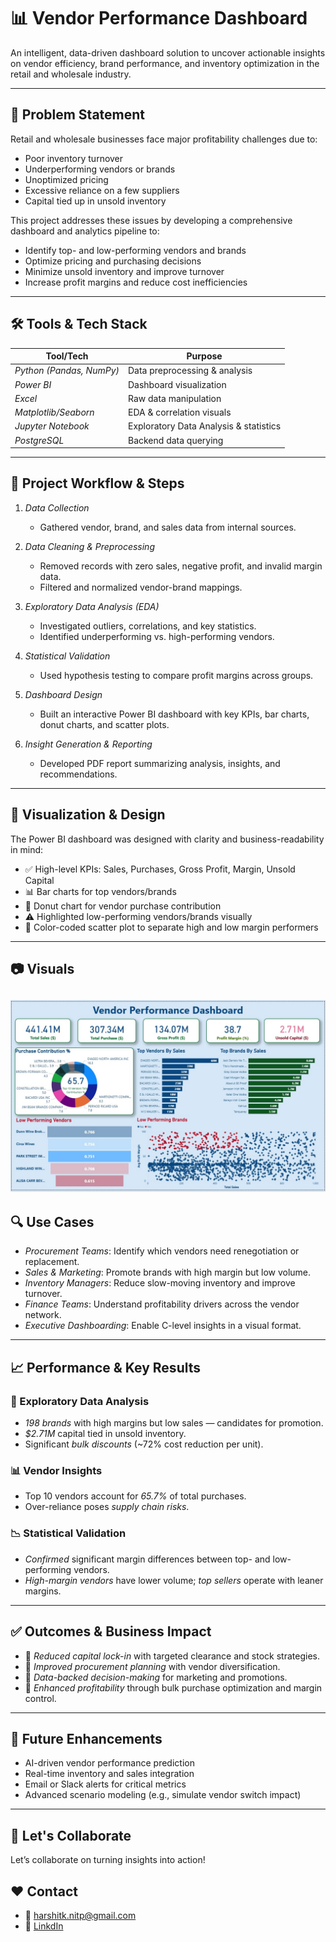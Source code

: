 # 📊 Vendor Performance Dashboard

An intelligent, data-driven dashboard solution to uncover actionable insights on vendor efficiency, brand performance, and inventory optimization in the retail and wholesale industry.

---

## 🧩 Problem Statement

Retail and wholesale businesses face major profitability challenges due to:
- Poor inventory turnover
- Underperforming vendors or brands
- Unoptimized pricing
- Excessive reliance on a few suppliers
- Capital tied up in unsold inventory

This project addresses these issues by developing a comprehensive dashboard and analytics pipeline to:
- Identify top- and low-performing vendors and brands
- Optimize pricing and purchasing decisions
- Minimize unsold inventory and improve turnover
- Increase profit margins and reduce cost inefficiencies

---

## 🛠 Tools & Tech Stack

| Tool/Tech           | Purpose                                  |
|---------------------|-------------------------------------------|
| *Python (Pandas, NumPy)* | Data preprocessing & analysis      |
| *Power BI*        | Dashboard visualization                  |
| *Excel*           | Raw data manipulation                    |
| *Matplotlib/Seaborn* | EDA & correlation visuals           |
| *Jupyter Notebook*| Exploratory Data Analysis & statistics  |
| *PostgreSQL* | Backend data querying               |

---

## 🧪 Project Workflow & Steps

1. *Data Collection*  
   - Gathered vendor, brand, and sales data from internal sources.

2. *Data Cleaning & Preprocessing*  
   - Removed records with zero sales, negative profit, and invalid margin data.
   - Filtered and normalized vendor-brand mappings.

3. *Exploratory Data Analysis (EDA)*  
   - Investigated outliers, correlations, and key statistics.
   - Identified underperforming vs. high-performing vendors.

4. *Statistical Validation*  
   - Used hypothesis testing to compare profit margins across groups.

5. *Dashboard Design*  
   - Built an interactive Power BI dashboard with key KPIs, bar charts, donut charts, and scatter plots.

6. *Insight Generation & Reporting*  
   - Developed PDF report summarizing analysis, insights, and recommendations.

---

## 🎨 Visualization & Design

The Power BI dashboard was designed with clarity and business-readability in mind:
- ✅ High-level KPIs: Sales, Purchases, Gross Profit, Margin, Unsold Capital
- 📊 Bar charts for top vendors/brands
- 🎯 Donut chart for vendor purchase contribution
- ⚠ Highlighted low-performing vendors/brands visually
- 🔴 Color-coded scatter plot to separate high and low margin performers

---

## 📷 Visuals

![Vendor Performance Dashboard](https://github.com/Garimakushh/Vendor-Performance-Analysis/blob/2eb8ed1029b02bed149cc69079d3c4cb83eb17d9/dashboard.jpg)
---

## 🔍 Use Cases

- *Procurement Teams*: Identify which vendors need renegotiation or replacement.
- *Sales & Marketing*: Promote brands with high margin but low volume.
- *Inventory Managers*: Reduce slow-moving inventory and improve turnover.
- *Finance Teams*: Understand profitability drivers across the vendor network.
- *Executive Dashboarding*: Enable C-level insights in a visual format.

---

## 📈 Performance & Key Results

### 🔎 Exploratory Data Analysis
- *198 brands* with high margins but low sales — candidates for promotion.
- *$2.71M* capital tied in unsold inventory.
- Significant *bulk discounts* (~72% cost reduction per unit).

### 📊 Vendor Insights
- Top 10 vendors account for *65.7%* of total purchases.
- Over-reliance poses *supply chain risks*.

### 📉 Statistical Validation
- *Confirmed* significant margin differences between top- and low-performing vendors.
- *High-margin vendors* have lower volume; *top sellers* operate with leaner margins.

---

## ✅ Outcomes & Business Impact

- 📌 *Reduced capital lock-in* with targeted clearance and stock strategies.
- 📌 *Improved procurement planning* with vendor diversification.
- 📌 *Data-backed decision-making* for marketing and promotions.
- 📌 *Enhanced profitability* through bulk purchase optimization and margin control.

---


## 🚀 Future Enhancements

- AI-driven vendor performance prediction
- Real-time inventory and sales integration
- Email or Slack alerts for critical metrics
- Advanced scenario modeling (e.g., simulate vendor switch impact)

---

## 🤝 Let's Collaborate

Let’s collaborate on turning insights into action!

## ❤ Contact
- 📧 harshitk.nitp@gmail.com
- 🚀 [LinkdIn](https://www.linkedin.com/in/harshit-kumar-32bbb7271)
